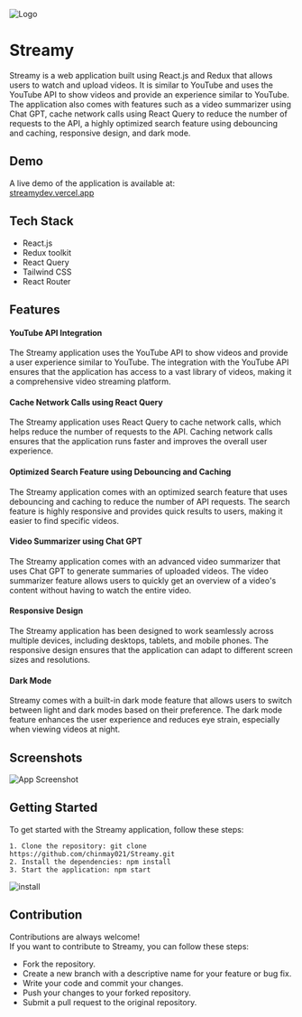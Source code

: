 
![Logo](https://i.imgur.com/zDLDmPW.png)


#  Streamy
Streamy is a web application built using React.js and Redux that allows users to watch and upload videos. It is similar to YouTube and uses the YouTube API to show videos and provide an experience similar to YouTube. The application also comes with features such as a video summarizer using Chat GPT, cache network calls using React Query to reduce the number of requests to the API, a highly optimized search feature using debouncing and caching, responsive design, and dark mode.


## Demo

A live demo of the application is available at:\
[streamydev.vercel.app](https://streamydev.vercel.app/)


## Tech Stack

- React.js
- Redux toolkit 
- React Query
- Tailwind CSS
- React Router



## Features

#### **YouTube API Integration**

The Streamy application uses the YouTube API to show videos and provide a user experience similar to YouTube. The integration with the YouTube API ensures that the application has access to a vast library of videos, making it a comprehensive video streaming platform.

#### **Cache Network Calls using React Query**

The Streamy application uses React Query to cache network calls, which helps reduce the number of requests to the API. Caching network calls ensures that the application runs faster and improves the overall user experience.

#### **Optimized Search Feature using Debouncing and Caching**

The Streamy application comes with an optimized search feature that uses debouncing and caching to reduce the number of API requests. The search feature is highly responsive and provides quick results to users, making it easier to find specific videos.

#### **Video Summarizer using Chat GPT**

The Streamy application comes with an advanced video summarizer that uses Chat GPT to generate summaries of uploaded videos. The video summarizer feature allows users to quickly get an overview of a video's content without having to watch the entire video.

#### **Responsive Design**

The Streamy application has been designed to work seamlessly across multiple devices, including desktops, tablets, and mobile phones. The responsive design ensures that the application can adapt to different screen sizes and resolutions.

#### **Dark Mode**

Streamy comes with a built-in dark mode feature that allows users to switch between light and dark modes based on their preference. The dark mode feature enhances the user experience and reduces eye strain, especially when viewing videos at night.

## Screenshots

![App Screenshot](https://i.imgur.com/s5Jt9CT.png)


## Getting Started
To get started with the Streamy application, follow these steps:

    1. Clone the repository: git clone https://github.com/chinmay021/Streamy.git
    2. Install the dependencies: npm install
    3. Start the application: npm start
![install](https://i.imgur.com/KS3thn0.png)
## Contribution

Contributions are always welcome!\
If you want to contribute to Streamy, you can follow these steps:

- Fork the repository.
- Create a new branch with a descriptive name for your feature or bug fix.
- Write your code and commit your changes.
- Push your changes to your forked repository.
- Submit a pull request to the original repository.


